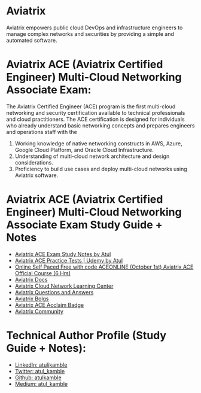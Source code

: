 # Aviatrix
Aviatrix empowers public cloud DevOps and infrastructure engineers to manage complex networks and securities by providing a simple and automated software.

# Aviatrix ACE (Aviatrix Certified Engineer) Multi-Cloud Networking Associate Exam:

The Aviatrix Certified Engineer (ACE) program is the first multi-cloud networking and security certification available to technical professionals and cloud practitioners. 
The ACE certification is designed for individuals who already understand basic networking concepts and prepares engineers and operations staff with the 
1. Working knowledge of native networking constructs in AWS, Azure, Google Cloud Platform, and Oracle Cloud Infrastructure.
2. Understanding of multi-cloud network architecture and design considerations. 
3. Proficiency to build use cases and deploy multi-cloud networks using Aviatrix software.

# Aviatrix ACE (Aviatrix Certified Engineer) Multi-Cloud Networking Associate Exam Study Guide + Notes

- [Aviatrix ACE Exam Study Notes by Atul](https://atulkamble.github.io/AviatrixACE/)
- [Aviatrix ACE Practice Tests | Udemy by Atul](https://www.udemy.com/course/aviatrix-ace-multi-cloud-network-associate-practice-exams)
- [Online Self Paced Free with code ACEONLINE (October 1st) Aviatrix ACE Official Course (6 Hrs)](https://aviatrix.teachable.com/)
- [Aviatrix Docs](https://docs.aviatrix.com/)
- [Aviatrix Cloud Network Learning Center](https://a.aviatrix.com/learning/)
- [Aviatrix Questions and Answers](https://a.aviatrix.com/answers/)
- [Aviatrix Bolgs](https://aviatrix.com/aviatrix-blog/)
- [Aviatrix ACE Acclaim Badge](https://www.youracclaim.com/org/aviatrix/badge/aviatrix-certified-engineer-multi-cloud-network-associate)
- [Aviatrix Community](https://community.aviatrix.com/)

# Technical Author Profile (Study Guide + Notes):
- [LinkedIn: atuljkamble](https://www.linkedin.com/in/atuljkamble) 
- [Twitter: atul_kamble](https://www.twitter.com/atul_kamble)
- [Github: atulkamble](https://www.github.com/atulkamble)
- [Medium: atul_kamble](https://medium.com/@atul_kamble)
